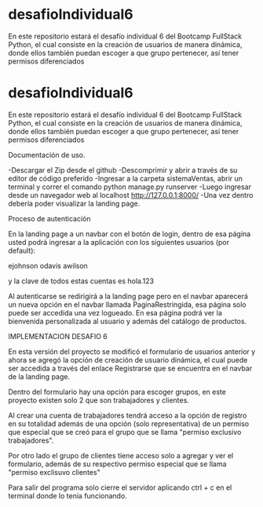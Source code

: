 # desafioIndividual6
En este repositorio estará el desafío individual 6 del Bootcamp FullStack Python, el cual consiste en la creación de usuarios de manera dinámica, donde ellos también puedan escoger a que grupo pertenecer, así tener permisos diferenciados

# desafioIndividual6
En este repositorio estará el desafío individual 6 del Bootcamp FullStack Python, el cual consiste en la creación de usuarios de manera dinámica, donde ellos también puedan escoger a que grupo pertenecer, así tener permisos diferenciados

Documentación de uso.

-Descargar el Zip desde el github -Descomprimir y abrir a través de su editor de código preferido -Ingresar a la carpeta sistemaVentas, abrir un terminal y correr el comando python manage.py runserver -Luego ingresar desde un navegador web al localhost http://127.0.0.1:8000/ -Una vez dentro debería poder visualizar la landing page.

Proceso de autenticación

En la landing page a un navbar con el botón de login, dentro de esa página usted podrá ingresar a la aplicación con los siguientes usuarios (por default):

ejohnson odavis awilson

y la clave de todos estas cuentas es hola.123

Al autenticarse se redirigirá a la landing page pero en el navbar aparecerá un nueva opción en el navbar llamada PaginaRestringida, esa página solo puede ser accedida una vez logueado. En esa página podrá ver la bienvenida personalizada al usuario y además del catálogo de productos.


IMPLEMENTACION DESAFIO 6

En esta versión del proyecto se modificó el formulario de usuarios anterior y ahora se agregó la opción de creación de usuario dinámica, el cual puede ser accedida a través del enlace Registrarse que se encuentra en el navbar de la landing page.

Dentro del formulario hay una opción para escoger grupos, en este proyecto existen solo 2 que son trabajadores y clientes.

Al crear una cuenta de trabajadores tendrá acceso a la opción de registro en su totalidad además de una opción (solo representativa) de un permiso que especial que se creó para el grupo que se llama "permiso exclusivo trabajadores".

Por otro lado el grupo de clientes tiene acceso solo a agregar y ver el formulario, además de su respectivo permiso especial que se llama "permiso exclisuvo clientes"

Para salir del programa solo cierre el servidor aplicando ctrl + c en el terminal donde lo tenía funcionando.

